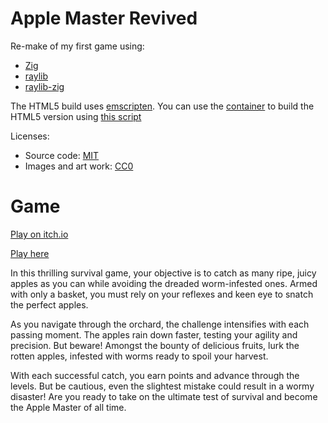 Apple Master Revived
====================

Re-make of my first game using:
- [Zig](https://ziglang.org/)
- [raylib](https://github.com/raysan5/raylib)
- [raylib-zig](https://github.com/Not-Nik/raylib-zig)

The HTML5 build uses [emscripten](https://github.com/emscripten-core/emsdk.git).
You can use the [container](ci/Dockerfile) to build the HTML5 version using [this script](ci/build-html5.sh)


Licenses:
- Source code: [MIT](LICENSE)
- Images and art work: [CC0](Assets.LICENSE)

# Game

[Play on itch.io](https://zahnputzmonster.itch.io/apple-master-revived)

[Play here](https://zahnputzmonster.gitlab.io/apple-master)

In this thrilling survival game, your objective is to catch as many ripe,
juicy apples as you can while avoiding the dreaded worm-infested ones. Armed
with only a basket, you must rely on your reflexes and keen eye to snatch the
perfect apples.

As you navigate through the orchard, the challenge intensifies with each
passing moment. The apples rain down faster, testing your agility and
precision.
But beware! Amongst the bounty of delicious fruits, lurk the rotten apples,
infested with worms ready to spoil your harvest.

With each successful catch, you earn points and advance through the levels.
But be cautious, even the slightest mistake could result in a wormy disaster!
Are you ready to take on the ultimate test of survival and become the Apple
Master of all time.
